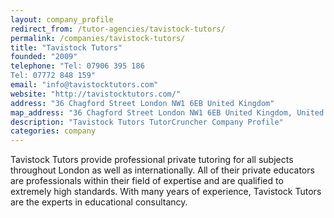```yaml
---
layout: company_profile
redirect_from: /tutor-agencies/tavistock-tutors/
permalink: /companies/tavistock-tutors/
title: "Tavistock Tutors"
founded: "2009"
telephone: "Tel: 07906 395 186
Tel: 07772 848 159"
email: "info@tavistocktutors.com"
website: "http://tavistocktutors.com/"
address: "36 Chagford Street London NW1 6EB United Kingdom"
map_address: "36 Chagford Street London NW1 6EB United Kingdom, United Kingdom"
description: "Tavistock Tutors TutorCruncher Company Profile"
categories: company
---
```

Tavistock Tutors provide professional private tutoring for all subjects throughout London as well as internationally.
All of their private educators are professionals within their field of expertise and are qualified to extremely high
standards. With many years of experience, Tavistock Tutors are the experts in educational consultancy.
